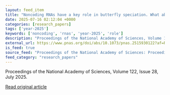 ```yaml
---
layout: feed_item
title: "Noncoding RNAs have a key role in butterfly speciation. What about other flora and fauna?"
date: 2025-07-16 02:12:04 +0000
categories: [research_papers]
tags: ['year-2025']
keywords: ['noncoding', 'rnas', 'year-2025', 'role']
description: "Proceedings of the National Academy of Sciences, Volume 122, Issue 28, July 2025"
external_url: https://www.pnas.org/doi/abs/10.1073/pnas.2515930122?af=R
is_feed: true
source_feed: "Proceedings of the National Academy of Sciences: Proceedings of the National Academy of Sciences: Table of Contents"
feed_category: "research_papers"
---
```


Proceedings of the National Academy of Sciences, Volume 122, Issue 28, July 2025.

[Read original article](https://www.pnas.org/doi/abs/10.1073/pnas.2515930122?af=R)
